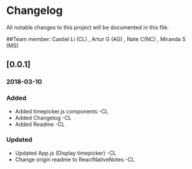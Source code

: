 # Changelog
All notable changes to this project will be documented in this file.

##Team member: Castiel Li (CL) , Artur G (AG) , Nate C(NC) , Miranda S (MS)

## [0.0.1]
### 2018-03-10
### Added
* Added timepicker.js components -CL
* Added Changelog -CL
* Added Readme -CL

### Updated
* Updated App.js (Display timepicker) -CL
* Change origin readme to ReactNativeNotes -CL
